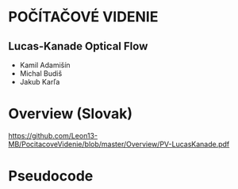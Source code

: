 # POČÍTAČOVÉ VIDENIE
## Lucas-Kanade Optical Flow
- Kamil Adamišín
- Michal Budiš
- Jakub Karľa
# Overview (Slovak)
https://github.com/Leon13-MB/PocitacoveVidenie/blob/master/Overview/PV-LucasKanade.pdf
# Pseudocode

